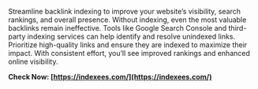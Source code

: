 Streamline backlink indexing to improve your website’s visibility, search rankings, and overall presence. Without indexing, even the most valuable backlinks remain ineffective. Tools like Google Search Console and third-party indexing services can help identify and resolve unindexed links. Prioritize high-quality links and ensure they are indexed to maximize their impact. With consistent effort, you’ll see improved rankings and enhanced online visibility.

**Check Now: [https://indexees.com/](https://indexees.com/)**
